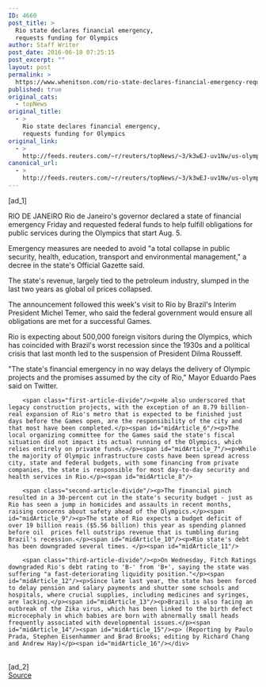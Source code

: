 ```yaml
---
ID: 4660
post_title: >
  Rio state declares financial emergency,
  requests funding for Olympics
author: Staff Writer
post_date: 2016-06-18 07:25:15
post_excerpt: ""
layout: post
permalink: >
  https://www.whenitson.com/rio-state-declares-financial-emergency-requests-funding-for-olympics/
published: true
original_cats:
  - topNews
original_title:
  - >
    Rio state declares financial emergency,
    requests funding for Olympics
original_link:
  - >
    http://feeds.reuters.com/~r/reuters/topNews/~3/k3wEJ-uv1Nw/us-olympics-rio-emergency-idUSKCN0Z32EF
canonical_url:
  - >
    http://feeds.reuters.com/~r/reuters/topNews/~3/k3wEJ-uv1Nw/us-olympics-rio-emergency-idUSKCN0Z32EF
---
```

 [ad_1]
<br><div id="articleText">
<span id="midArticle_start"/>

<span class="focusParagraph" readability="4"><p><span class="articleLocation">RIO DE JANEIRO</span> Rio de Janeiro's governor declared a state of financial emergency Friday and requested federal funds to help fulfill obligations for public services during the Olympics that start Aug. 5.</p></span><span id="midArticle_0"/><p>Emergency measures are needed to avoid "a total collapse in public security, health, education, transport and environmental management," a decree in the state's Official Gazette said. </p><span id="midArticle_1"/><p>The state's revenue, largely tied to the petroleum industry, slumped in the last two years as global oil prices collapsed.</p><span id="midArticle_2"/><p>The announcement followed this week's visit to Rio by Brazil's Interim President Michel Temer, who said the federal government would ensure all obligations are met for a successful Games.</p><span id="midArticle_3"/><p>Rio is expecting about 500,000 foreign visitors during the Olympics, which has coincided with Brazil's worst recession since the 1930s and a political crisis that last month led to the suspension of President Dilma Rousseff.</p><span id="midArticle_4"/><p>"The state's financial emergency in no way delays the delivery of Olympic projects and the promises assumed by the city of Rio," Mayor Eduardo Paes said on Twitter. </p><span id="midArticle_5"/>
        
        <span class="first-article-divide"/><p>He also underscored that legacy construction projects, with the exception of an 8.79 billion-real expansion of Rio's metro that is expected to be finished just days before the Games open, are the responsibility of the city and that most have been completed.</p><span id="midArticle_6"/><p>The local organizing committee for the Games said the state's fiscal situation did not impact its actual running of the Olympics, which relies entirely on private funds.</p><span id="midArticle_7"/><p>While the majority of Olympic infrastructure costs have been spread across city, state and federal budgets, with some financing from private companies, the state is responsible for most day-to-day security and health services in Rio.</p><span id="midArticle_8"/>
        
        <span class="second-article-divide"/><p>The financial pinch resulted in a 30-percent cut in the state's security budget - just as Rio has seen a jump in homicides and assaults in recent months, raising concerns about safety ahead of the Olympics.</p><span id="midArticle_9"/><p>The state of Rio expects a budget deficit of over 19 billion reais ($5.56 billion) this year as spending planned before oil  prices fell outstrips revenue that is tumbling during Brazil's recession.</p><span id="midArticle_10"/><p>Rio state's debt has been downgraded several times. </p><span id="midArticle_11"/>
        
        <span class="third-article-divide"/><p>On Wednesday, Fitch Ratings downgraded Rio's debt rating to 'B-' from 'B+', saying the state was suffering "a fast-deteriorating liquidity position."</p><span id="midArticle_12"/><p>Since late last year, the state has been forced to delay pension and salary payments and shutter some schools and hospitals, where crucial supplies, including medicines and syringes, are lacking.</p><span id="midArticle_13"/><p>Brazil is also facing an outbreak of the Zika virus, which has been linked to the birth defect microcephaly in which babies are born with abnormally small heads frequently associated with developmental issues.</p><span id="midArticle_14"/><span id="midArticle_15"/><p> (Reporting by Paulo Prada, Stephen Eisenhammer and Brad Brooks; editing by Richard Chang and Andrew Hay)</p><span id="midArticle_16"/></div>
<br>[ad_2]
<br><a href="http://feeds.reuters.com/~r/reuters/topNews/~3/k3wEJ-uv1Nw/us-olympics-rio-emergency-idUSKCN0Z32EF">Source </a>